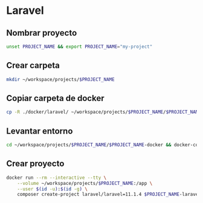 # Laravel

## Nombrar proyecto

```sh
unset PROJECT_NAME && export PROJECT_NAME="my-project"
```

## Crear carpeta

```sh
mkdir ~/workspace/projects/$PROJECT_NAME
```

## Copiar carpeta de docker

```sh
cp -R ./docker/laravel/ ~/workspace/projects/$PROJECT_NAME/$PROJECT_NAME-docker
```

## Levantar entorno

```sh
cd ~/workspace/projects/$PROJECT_NAME/$PROJECT_NAME-docker && docker-compose up -d
```

## Crear proyecto

```sh
docker run --rm --interactive --tty \
    --volume ~/workspace/projects/$PROJECT_NAME:/app \
    --user $(id -u):$(id -g) \
    composer create-project laravel/laravel=11.1.4 $PROJECT_NAME-laravel
```